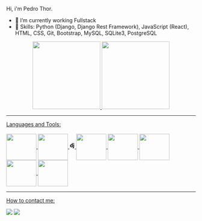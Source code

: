  Hi, i'm Pedro Thor.
- 🔭 I’m currently working Fullstack
- 🌱 Skills: Python (Django, Django Rest Framework), JavaScript (React), HTML, CSS, Git, Bootstrap, MySQL, SQLite3, PostgreSQL

<div align="center">
  <a href="https://github.com/pedrothor">
  <img height="180em" src="https://github-readme-stats.vercel.app/api?username=pedrothor&show_icons=true&theme=dark&include_all_commits=true&count_private=true"/>
  <img height="180em" src="https://github-readme-stats.vercel.app/api/top-langs/?username=pedrothor&layout=compact&langs_count=7&theme=dark"/>
</div>
<hr>
Languages and Tools:
<br/>
<div style="display: inline_block"><br>
  <img align="center" height="70" width="80" src="https://cdn.jsdelivr.net/gh/devicons/devicon/icons/python/python-original-wordmark.svg">
  <img align="center" height="70" width="80"  src="https://cdn.jsdelivr.net/gh/devicons/devicon/icons/javascript/javascript-original.svg" />
  <svg xmlns="http://www.w3.org/2000/svg" width="1em" height="1em" viewBox="0 0 128 128"><g fill="currentColor"><path d="M59.448 0h20.93v96.88c-10.737 2.04-18.62 2.855-27.181 2.855c-25.551-.001-38.87-11.551-38.87-33.705c0-21.338 14.135-35.2 36.015-35.2c3.398 0 5.98.272 9.106 1.087zm0 48.765c-2.446-.815-4.485-1.086-7.067-1.086c-10.6 0-16.717 6.523-16.717 17.939c0 11.145 5.845 17.26 16.582 17.26c2.309 0 4.212-.136 7.202-.542z"/><path d="M113.672 32.321V80.84c0 16.717-1.224 24.735-4.893 31.666c-3.398 6.661-7.883 10.873-17.124 15.494l-19.435-9.241c9.242-4.35 13.726-8.153 16.58-14c2.99-5.979 3.943-12.91 3.943-31.122V32.321zM92.742.111h20.93v21.474h-20.93z"/></g></svg>
  <img align="center" height="70" width="80"  src="https://cdn.jsdelivr.net/gh/devicons/devicon/icons/react/react-original-wordmark.svg" />
  <img align="center" height="70" width="80" src="https://cdn.jsdelivr.net/gh/devicons/devicon/icons/mysql/mysql-plain-wordmark.svg">
  <img align="center" height="70" width="80" src="https://cdn.jsdelivr.net/gh/devicons/devicon/icons/postgresql/postgresql-original-wordmark.svg">
  <img align="center" height="70" width="80" src="https://cdn.jsdelivr.net/gh/devicons/devicon/icons/html5/html5-original-wordmark.svg">
  <img align="center" height="70" width="80" src="https://cdn.jsdelivr.net/gh/devicons/devicon/icons/css3/css3-original-wordmark.svg">
</div>
<hr>

How to contact me:
<br/>
<div> 
  <a href = "mailto:contatopedro.thor@hotmail.com"><img src="https://img.shields.io/badge/-Hotmail-%23333?style=for-the-badge&logo=gmail&logoColor=white" target="_blank"></a>
  <a href="https://www.linkedin.com/in/pedro-thor-50ba91200/" target="_blank"><img src="https://img.shields.io/badge/-LinkedIn-%230077B5?style=for-the-badge&logo=linkedin&logoColor=white" target="_blank"></a> 
</div>

